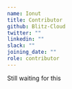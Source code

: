 ```yaml
---
name: Ionut
title: Contributor
github: Blitz-Cloud
twitter: ""
linkedin: ""
slack: ""
joining_date: ""
role: contributor
---
```


Still waiting for this

